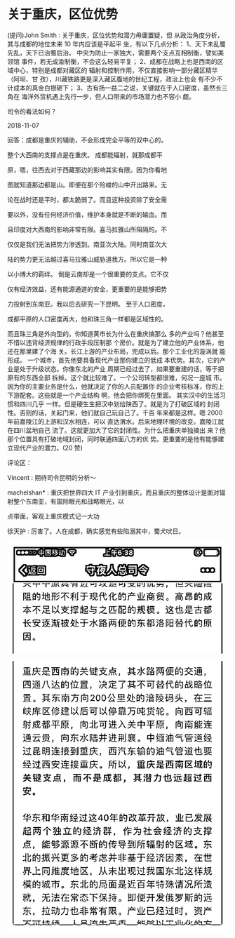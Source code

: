 # 关于重庆，区位优势

(提问)John Smith : 关于重庆，区位优势和潜力毋庸置疑，但 从政治角度分析，其与成都的地位未来 10 年内应该是平起平 坐，有以下几点分析： 1、天下未乱蜀先乱，天下已治蜀后治。 中央为防止一家独大，需要两个支点互相制衡，譬如美领馆 事件，若无成渝制衡，不会这么轻易平复； 2、成都在战略上也是西南的区域中心，特别是成都对藏区的 辐射和控制作用，不仅直接影响一部分藏区精华（阿坝、甘 孜），川藏铁路更是深入藏区腹地的世纪工程，政治上也会 有不少不计成本的真金白银砸下； 3、古有扬一益二之说，关键就在于人口密度，虽然长三角在 海洋外贸机遇上先行一步，但人口带来的市场潜力也不容小 觑。

司令的看法如何？

2018-11-07

回答：成都是重庆的辅助，不会形成完全平等的双中心的。

整个大西南的支撑点是在重庆。 成都能辐射，就那成都平

原，嗯，往西去对于西藏那边的影响其实有限。因为你看地

图就知道那边都是山。即便在那个险峻的山中开出路来。无

论在战时还是平时，都太脆弱了。而且这种投资除了安全需

要以外，没有任何经济价值，维护本身就是不断的输血。而

且印度对大西南的影响非常有限。喜马拉雅山所阻隔的。不

仅仅是我们无法把势力渗透到。南亚次大陆。同时南亚次大

陆的势力更无法越过喜马拉雅山威胁道我方。所以它是一种

以小博大的羁绊。 倒是云南却是一个很重要的支点。它不仅

仅有经济效益，还有能源通道的安全，更重要的是能够把势

力投射到东南亚。我以后去研究一下昆明。 至于人口密度，

成都平原的人口密度再大，他和珠三角一样都是区域性的。

而且珠三角是外向型的。你知道黄市长为什么在重庆搞那么 多的产业吗？他甚至不惜以违背经济规律的行政手段压制那 个房价。就是为了建立他的产业体系，他还在那里建了个海 关。长江上游的产业布局，完成以后。那个工业化的漩涡就 能形成。 一个城市，首先他要具备现代产业那你建立的低成 本优势。其次，它的产业是处于升级状态。你像东北的产业 周期已经过去了，如果要重建的话，等于把原有的东西全部 拆掉。这个就比较难了。一个公司转型都很难，何况一座城 市。因为你的主要业务是什么，他就决定了你的人员配置你 的企业考核标准，你的上下游配套。这些就是一个产业结构 啊，他会把你绑死在里面。 其实汉中的生活习惯和四川几乎 一样。但是硬生生把汉中划给陕西了。就是为了打破区域的 封闭性。否则的话，关起门来，他们就自己玩自己了。千百 年来都是这样。嗯 2000 年前嘉陵江的上游和汉水相连，可以 直达渭水。后来地理环境的改变。嘉陵江就在四川盆地自己 流了。这就更加大了它的封闭性。为什么把重庆单独摘出 来？他那个位置具有打破地域封闭，同时联通四面八方的优 势。更重要的是他有能够建立现代产业的潜力。(20 赞)

评论区：

Vincent : 期待司令昆明的分析～

machelshan* : 重庆把世界四大 IT 产业引到重庆，而且重庆的整体设计是面对辐射整个东南亚，有国际眼光和战略眼光，以

点带面，客观上重庆模式记一大功

徐天护 : 厉害了。人在成都，确实感觉有些陷溺其中，蜀犬吠日。

![image](img/Image_366.png)

![image](img/Image_367.png)